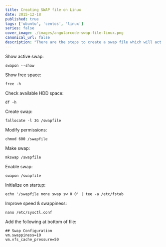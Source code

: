 ```yaml
---
title: Creating SWAP file on Linux
date: 2015-12-18
published: true
tags: ['ubuntu', 'centos', 'linux']
series: false
cover_image: ./images/angularcode-swap-file-linux.png
canonical_url: false
description: "There are the steps to create a swap file which will act as RAM when sufficient space not available in RAM"
---
```


Show active swap: 
```
swapon --show
```
Show free space: 
```
free -h
```
Check available HDD space: 
```
df -h
```

Create swap: 
```
fallocate -l 3G /swapfile
```
Modify permissions: 
```
chmod 600 /swapfile
```
Make swap: 
```
mkswap /swapfile
```
Enable swap: 
```
swapon /swapfile
```

Initialize on startup: 
```
echo '/swapfile none swap sw 0 0' | tee -a /etc/fstab
```

Improve speed & swappiness: 
```
nano /etc/sysctl.conf
```
Add the following at bottom of file:
```
## Swap Configuration
vm.swappiness=10
vm.vfs_cache_pressure=50
```